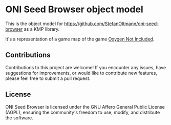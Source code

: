 # ONI Seed Browser object model

This is the object model for https://github.com/StefanOltmann/oni-seed-browser as a KMP library.

It's a representation of a game map of the game [Oxygen Not Included](https://www.klei.com/games/oxygen-not-included).

## Contributions

Contributions to this project are welcome! If you encounter any issues,
have suggestions for improvements, or would like to contribute new features,
please feel free to submit a pull request.

## License

ONI Seed Browser is licensed under the GNU Affero General Public License (AGPL),
ensuring the community's freedom to use, modify, and distribute the software.
